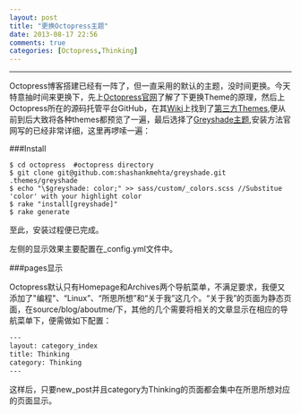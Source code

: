 ```yaml
---
layout: post
title: "更换Octopress主题"
date: 2013-08-17 22:56
comments: true
categories: [Octopress,Thinking]
---
```

---
Octopress博客搭建已经有一阵了，但一直采用的默认的主题，没时间更换。今天特意抽时间来更换下，先上[Octopress官网](http://octopress.org/docs/theme/)了解了下更换Theme的原理，然后上Octopress所在的源码托管平台GitHub，在其[Wiki](https://github.com/imathis/octopress/wiki)上找到了[第三方Themes](https://github.com/imathis/octopress/wiki/3rd-Party-Octopress-Themes),便从前到后大致将各种themes都预览了一遍，最后选择了[Greyshade主题](https://github.com/shashankmehta/greyshade),安装方法官网写的已经非常详细，这里再啰嗦一遍：

###Install
```
$ cd octopress  #octopress directory
$ git clone git@github.com:shashankmehta/greyshade.git .themes/greyshade
$ echo "\$greyshade: color;" >> sass/custom/_colors.scss //Substitue 'color' with your highlight color
$ rake "install[greyshade]"
$ rake generate
```
至此，安装过程便已完成。

左侧的显示效果主要配置在_config.yml文件中。

###pages显示

Octopress默认只有Homepage和Archives两个导航菜单，不满足要求，我便又添加了"编程"、“Linux”、“所思所想”和“关于我”这几个。“关于我”的页面为静态页面，在source/blog/aboutme/下，其他的几个需要将相关的文章显示在相应的导航菜单下，便需做如下配置：

```html source/thinking/index.markdown
---
layout: category_index
title: Thinking
category: Thinking
---
```
这样后，只要new_post并且category为Thinking的页面都会集中在所思所想对应的页面显示。


